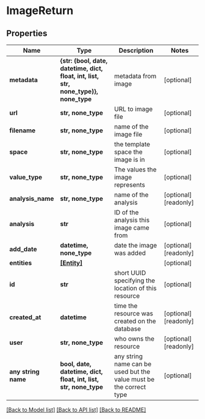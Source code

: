 # ImageReturn


## Properties
Name | Type | Description | Notes
------------ | ------------- | ------------- | -------------
**metadata** | **{str: (bool, date, datetime, dict, float, int, list, str, none_type)}, none_type** | metadata from image | [optional] 
**url** | **str, none_type** | URL to image file | [optional] 
**filename** | **str, none_type** | name of the image file | [optional] 
**space** | **str, none_type** | the template space the image is in | [optional] 
**value_type** | **str, none_type** | The values the image represents | [optional] 
**analysis_name** | **str, none_type** | name of the analysis | [optional] [readonly] 
**analysis** | **str** | ID of the analysis this image came from | [optional] 
**add_date** | **datetime, none_type** | date the image was added | [optional] [readonly] 
**entities** | [**[Entity]**](Entity.md) |  | [optional] 
**id** | **str** | short UUID specifying the location of this resource | [optional] 
**created_at** | **datetime** | time the resource was created on the database | [optional] [readonly] 
**user** | **str, none_type** | who owns the resource | [optional] [readonly] 
**any string name** | **bool, date, datetime, dict, float, int, list, str, none_type** | any string name can be used but the value must be the correct type | [optional]

[[Back to Model list]](../README.md#documentation-for-models) [[Back to API list]](../README.md#documentation-for-api-endpoints) [[Back to README]](../README.md)


